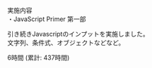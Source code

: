 実施内容  
・JavaScript Primer 第一部  

引き続きJavascriptのインプットを実施しました。  
文字列、条件式、オブジェクトなどなど。  

6時間 (累計: 437時間)